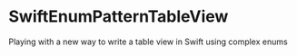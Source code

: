 SwiftEnumPatternTableView
=========================

Playing with a new way to write a table view in Swift using complex enums

